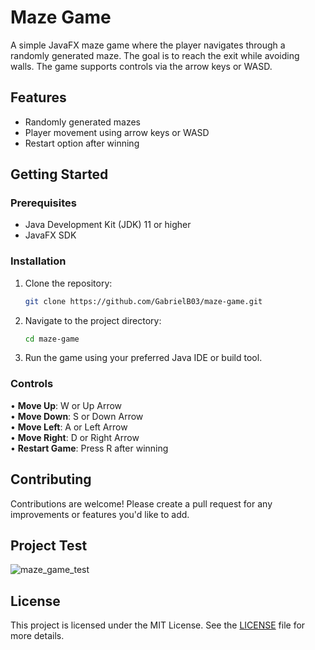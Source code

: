 # Maze Game

A simple JavaFX maze game where the player navigates through a randomly generated maze. The goal is to reach the exit while avoiding walls. The game supports controls via the arrow keys or WASD.

## Features

- Randomly generated mazes
- Player movement using arrow keys or WASD
- Restart option after winning

## Getting Started

### Prerequisites

- Java Development Kit (JDK) 11 or higher
- JavaFX SDK

### Installation

1. Clone the repository:
   ```bash
   git clone https://github.com/GabrielB03/maze-game.git
   ```
2. Navigate to the project directory:
   ```bash
   cd maze-game
   ```
3. Run the game using your preferred Java IDE or build tool.

### Controls

• **Move Up**: W or Up Arrow <br>
• **Move Down**: S or Down Arrow <br>
• **Move Left**: A or Left Arrow <br>
• **Move Right**: D or Right Arrow <br>
• **Restart Game**: Press R after winning

## Contributing

Contributions are welcome! Please create a pull request for any improvements or features you'd like to add.

## Project Test

![maze_game_test](https://github.com/user-attachments/assets/c6e72e9b-3168-4134-a148-cc284b75358a)

## License

This project is licensed under the MIT License. See the [LICENSE](LICENSE) file for more details.
